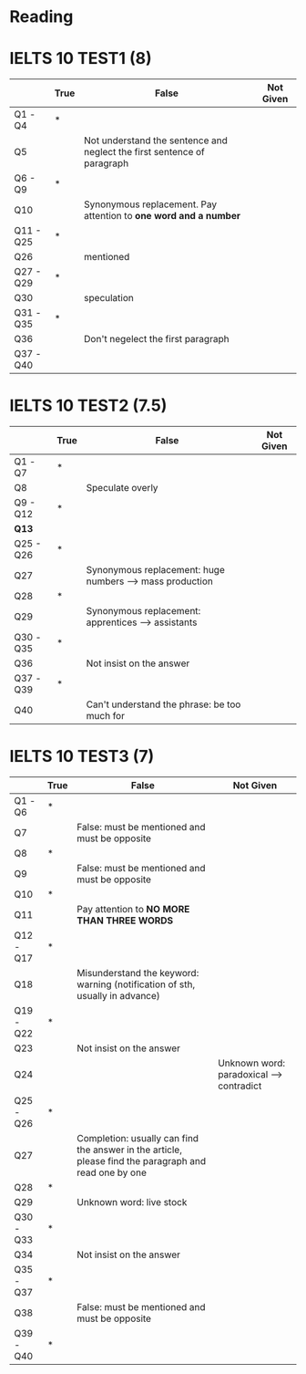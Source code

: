 # Reading

# IELTS 10 TEST1 (8)

|           | True | False                                                        | Not Given |
| --------- | ---- | ------------------------------------------------------------ | --------- |
| Q1 -Q4    | *    |                                                              |           |
| Q5        |      | Not understand the sentence and neglect the first sentence of paragraph |           |
| Q6 - Q9   | *    |                                                              |           |
| Q10       |      | Synonymous replacement. Pay attention to **one word and a number** |           |
| Q11 - Q25 | *    |                                                              |           |
| Q26       |      | mentioned                                                    |           |
| Q27 - Q29 | *    |                                                              |           |
| Q30       |      | speculation                                                  |           |
| Q31 -Q35  | *    |                                                              |           |
| Q36       |      | Don't negelect the first paragraph                           |           |
| Q37 -Q40  |      |                                                              |           |

# IELTS 10 TEST2 (7.5)

|           | True | False                                                    | Not Given |
| --------- | ---- | -------------------------------------------------------- | --------- |
| Q1 -Q7    | *    |                                                          |           |
| Q8        |      | Speculate overly                                         |           |
| Q9 - Q12  | *    |                                                          |           |
| **Q13**   |      |                                                          |           |
| Q25 - Q26 | *    |                                                          |           |
| Q27       |      | Synonymous replacement: huge numbers --> mass production |           |
| Q28       | *    |                                                          |           |
| Q29       |      | Synonymous replacement: apprentices --> assistants       |           |
| Q30 -Q35  | *    |                                                          |           |
| Q36       |      | Not insist on the answer                                 |           |
| Q37 -Q39  | *    |                                                          |           |
| Q40       |      | Can't understand the phrase: be too much for             |           |

# IELTS 10 TEST3 (7)

|           | True | False                                                        | Not Given                                |
| --------- | ---- | ------------------------------------------------------------ | ---------------------------------------- |
| Q1 -Q6    | *    |                                                              |                                          |
| Q7        |      | False: must be mentioned and must be opposite                |                                          |
| Q8        | *    |                                                              |                                          |
| Q9        |      | False: must be mentioned and must be opposite                |                                          |
| Q10       | *    |                                                              |                                          |
| Q11       |      | Pay attention to **NO MORE THAN THREE WORDS**                |                                          |
| Q12 - Q17 | *    |                                                              |                                          |
| Q18       |      | Misunderstand the keyword: warning (notification of sth, usually in advance) |                                          |
| Q19 -Q22  | *    |                                                              |                                          |
| Q23       |      | Not insist on the answer                                     |                                          |
| Q24       |      |                                                              | Unknown word: paradoxical --> contradict |
| Q25 -Q26  | *    |                                                              |                                          |
| Q27       |      | Completion: usually can find the answer in the article, please find the paragraph and read one by one |                                          |
| Q28       | *    |                                                              |                                          |
| Q29       |      | Unknown word: live stock                                     |                                          |
| Q30 -Q33  | *    |                                                              |                                          |
| Q34       |      | Not insist on the answer                                     |                                          |
| Q35 -Q37  | *    |                                                              |                                          |
| Q38       |      | False: must be mentioned and must be opposite                |                                          |
| Q39 - Q40 | *    |                                                              |                                          |